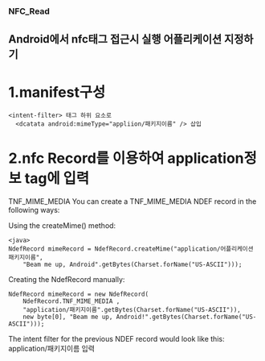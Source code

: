 ### NFC_Read

## Android에서 nfc태그 접근시 실행 어플리케이션 지정하기

# 1.manifest구성

```
<intent-filter> 태그 하위 요소로
  <dcatata android:mimeType="appliion/패키지이름" /> 삽입
``` 
 
 
# 2.nfc Record를 이용하여 application정보 tag에 입력

TNF_MIME_MEDIA
You can create a TNF_MIME_MEDIA NDEF record in the following ways:

Using the createMime() method:
```
<java>
NdefRecord mimeRecord = NdefRecord.createMime("application/어플리케이션 패키지이름",
    "Beam me up, Android".getBytes(Charset.forName("US-ASCII")));
```
Creating the NdefRecord manually:
  
```
NdefRecord mimeRecord = new NdefRecord(
    NdefRecord.TNF_MIME_MEDIA ,
    "application/패키지이름".getBytes(Charset.forName("US-ASCII")),
    new byte[0], "Beam me up, Android!".getBytes(Charset.forName("US-ASCII")));
```

The intent filter for the previous NDEF record would look like this:
application/패키지이름 입력






